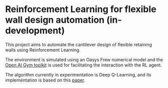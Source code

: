 # Reinforcement Learning for flexible wall design automation (in-development)

This project aims to automate the cantilever design of flexible retaining walls using Reinforcement Learning.

The environment is simulated using an Oasys Frew numerical model and the [Open AI Gym toolkit](https://gym.openai.com/) is used for facilitating the interaction with the RL agent.

The algorithm currently in experimentation is Deep Q-Learning, and its implementation is based on this [paper](https://deepmind.com/research/publications/playing-atari-deep-reinforcement-learning).

